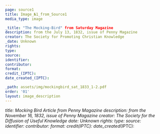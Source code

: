 ```yaml
---
page: source1
title: Image_№1_from_Source1
media_type: image

_title: "The Mocking-Bird" from Saturday Magazine 
description: from the July 13, 1832, issue of Penny Magazine
creator: The Society for Promoting Christian Knowledge
_date: Unknown
rights: 
type: 
source:
identifier:
contributor:
format:
credit_(IPTC):
date_created_(IPTC):

_path: assets/img/mockingbird_sat_1833_1-2.pdf
order: '01'
layout: image_description
---
```


_title: Mocking Bird Article from Penny Magazine 
description: from the November 16, 1832, issue of Penny Magazine
creator: The Society for the Diffusion of Useful Knowledge
_date: Unknown
rights: 
type: 
source:
identifier:
contributor:
format:
credit_(IPTC):
date_created_(IPTC):


